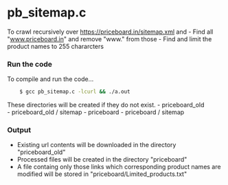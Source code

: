 # pb_sitemap.c

To crawl recursively over https://priceboard.in/sitemap.xml and
    - Find all "www.priceboard.in" and remove "www." from those
    - Find and limit the product names to 255 chararcters 
 
### Run the code
To compile and run the code...
``` sh
    $ gcc pb_sitemap.c -lcurl && ./a.out
```

These directories will be created if they do not exist.
    - priceboard_old  
    - priceboard_old / sitemap
    - priceboard
    - priceboard / sitemap

### Output 
- Existing url contents will be downloaded in the directory "priceboard_old"
- Processed files will be created in the directory "priceboard"
- A file containg only those links which corresponding product names are modified will be stored in "priceboard/Limited_products.txt"
